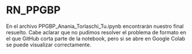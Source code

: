 # RN_PPGBP

En el archivo PPGBP_Anania_Torlaschi_Tu.ipynb encontrarán nuestro final resuelto. Cabe aclarar que no pudimos resolver el problema de formato en el que GitHub corta parte de la notebook, pero si se abre en Google Colab se puede visualizar correctamente.
